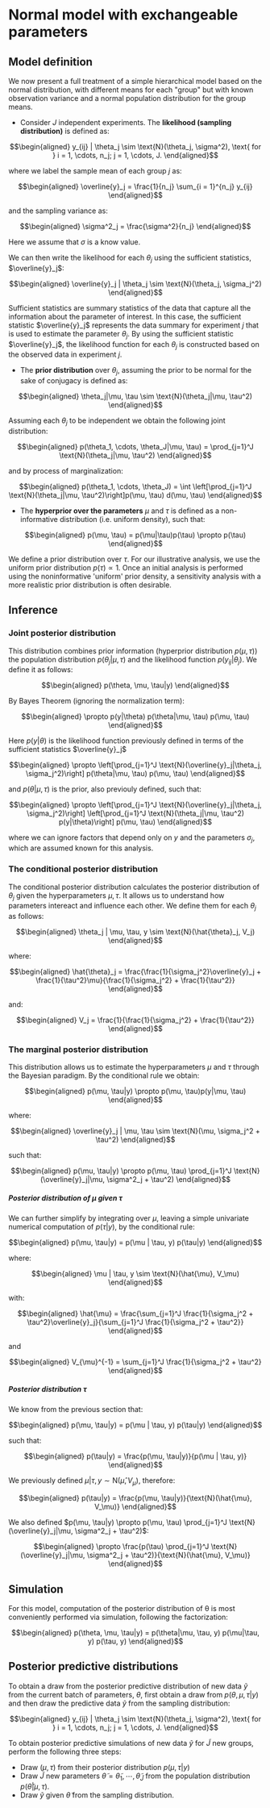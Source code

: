 # Normal model with exchangeable parameters

## Model definition

We now present a full treatment of a simple hierarchical model based on the normal distribution, with different means for each "group" but with known observation variance and a normal population distribution for the group means.

- Consider $J$ independent experiments. The **likelihood (sampling distribution)** is defined as:

$$\begin{aligned}
y_{ij} | \theta_j \sim \text{N}(\theta_j, \sigma^2), \text{ for } i = 1, \cdots, n_j; j = 1, \cdots, J.
\end{aligned}$$

where we label the sample mean of each group $j$ as:

$$\begin{aligned}
\overline{y}_j = \frac{1}{n_j} \sum_{i = 1}^{n_j} y_{ij}
\end{aligned}$$

and the sampling variance as:

$$\begin{aligned}
\sigma^2_j = \frac{\sigma^2}{n_j}
\end{aligned}$$

Here we assume that $\sigma$ is a know value.

We can then write the likelihood for each $\theta_j$ using the sufficient statistics, $\overline{y}_j$:

$$\begin{aligned}
\overline{y}_j | \theta_j \sim \text{N}(\theta_j, \sigma_j^2)
\end{aligned}$$

Sufficient statistics are summary statistics of the data that capture all the information about the parameter of interest. In this case, the sufficient statistic $\overline{y}_j$ represents the data summary for experiment $j$ that is used to estimate the parameter $\theta_j$. By using the sufficient statistic $\overline{y}_j$, the likelihood function for each $\theta_j$ is constructed based on the observed data in experiment $j$.

- The **prior distribution** over $\theta_j$, assuming the prior to be normal for the sake of conjugacy is defined as:

$$\begin{aligned}
\theta_j|\mu, \tau \sim \text{N}(\theta_j|\mu, \tau^2)
\end{aligned}$$

Assuming each $\theta_j$ to be independent we obtain the following joint distribution:

$$\begin{aligned}
p(\theta_1, \cdots, \theta_J|\mu, \tau) = \prod_{j=1}^J \text{N}(\theta_j|\mu, \tau^2)
\end{aligned}$$

and by process of marginalization:

$$\begin{aligned}
p(\theta_1, \cdots, \theta_J) = \int \left[\prod_{j=1}^J \text{N}(\theta_j|\mu, \tau^2)\right]p(\mu, \tau) d(\mu, \tau)
\end{aligned}$$

- The **hyperprior over the parameters** $\mu$ and $\tau$ is defined as a non-informative distribution (i.e. uniform density), such that:

$$\begin{aligned}
p(\mu, \tau) = p(\mu|\tau)p(\tau) \propto p(\tau)
\end{aligned}$$

We define a prior distribution over $\tau$. For our illustrative analysis, we use the uniform prior distribution $p(\tau) \propto 1$. Once an initial analysis is performed using the noninformative
'uniform' prior density, a sensitivity analysis with a more realistic prior distribution is often desirable.

## Inference

### Joint posterior distribution

This distribution combines prior information (hyperprior distribution $p(\mu, \tau)$)  the population distribution $p(\theta_j|\mu, \tau)$ and the likelihood function $p(y_{ij}|\theta_j)$. We define it as follows:

$$\begin{aligned}
p(\theta, \mu, \tau|y)
\end{aligned}$$

By Bayes Theorem (ignoring the normalization term):

$$\begin{aligned}
\propto p(y|\theta) p(\theta|\mu, \tau) p(\mu, \tau)
\end{aligned}$$

Here $p(y|\theta)$ is the likelihood function previously defined in terms of the sufficient statistics $\overline{y}_j$

$$\begin{aligned}
\propto \left[\prod_{j=1}^J \text{N}(\overline{y}_j|\theta_j, \sigma_j^2)\right] p(\theta|\mu, \tau) p(\mu, \tau)
\end{aligned}$$

and $p(\theta|\mu, \tau)$ is the prior, also previouly defined, such that:

$$\begin{aligned}
\propto \left[\prod_{j=1}^J \text{N}(\overline{y}_j|\theta_j, \sigma_j^2)\right] \left[\prod_{j=1}^J \text{N}(\theta_j|\mu, \tau^2) p(y|\theta)\right] p(\mu, \tau)
\end{aligned}$$

where we can ignore factors that depend only on $y$ and the parameters $\sigma_j$, which are assumed known for this analysis.

### The conditional posterior distribution

The conditional posterior distribution calculates the posterior distribution of $\theta_j$ given the hyperparameters $\mu, \tau$. It allows us to understand how parameters intereact and influence each other. We define them for each $\theta_j$ as follows:

$$\begin{aligned}
\theta_j | \mu, \tau, y \sim \text{N}(\hat{\theta}_j, V_j)
\end{aligned}$$

where:

$$\begin{aligned}
\hat{\theta}_j = \frac{\frac{1}{\sigma_j^2}\overline{y}_j + \frac{1}{\tau^2}\mu}{\frac{1}{\sigma_j^2} + \frac{1}{\tau^2}}
\end{aligned}$$

and:

$$\begin{aligned}
V_j = \frac{1}{\frac{1}{\sigma_j^2} + \frac{1}{\tau^2}}
\end{aligned}$$

### The marginal posterior distribution

This distribution allows us to estimate the hyperparameters $\mu$ and $\tau$ through the Bayesian paradigm. By the conditional rule we obtain:

$$\begin{aligned}
p(\mu, \tau|y) \propto p(\mu, \tau)p(y|\mu, \tau)
\end{aligned}$$

where:

$$\begin{aligned}
\overline{y}_j | \mu, \tau \sim \text{N}(\mu, \sigma_j^2 + \tau^2)
\end{aligned}$$

such that:

$$\begin{aligned}
p(\mu, \tau|y) \propto p(\mu, \tau) \prod_{j=1}^J \text{N}(\overline{y}_j|\mu, \sigma^2_j + \tau^2)
\end{aligned}$$

##### Posterior distribution of $\mu$ given $\tau$

We can further simplify by integrating over $\mu$, leaving a simple univariate numerical computation of $p(\tau|y)$, by the conditional rule:

$$\begin{aligned}
p(\mu, \tau|y) = p(\mu | \tau, y) p(\tau|y)
\end{aligned}$$

where:

$$\begin{aligned}
\mu | \tau, y \sim \text{N}(\hat{\mu}, V_\mu)
\end{aligned}$$

with:

$$\begin{aligned}
\hat{\mu} = \frac{\sum_{j=1}^J \frac{1}{\sigma_j^2 + \tau^2}\overline{y}_j}{\sum_{j=1}^J \frac{1}{\sigma_j^2 + \tau^2}}
\end{aligned}$$

and

$$\begin{aligned}
V_{\mu}^{-1} = \sum_{j=1}^J \frac{1}{\sigma_j^2 + \tau^2}
\end{aligned}$$

##### Posterior distribution $\tau$

We know from the previous section that:

$$\begin{aligned}
p(\mu, \tau|y) = p(\mu | \tau, y) p(\tau|y)
\end{aligned}$$

such that:

$$\begin{aligned}
p(\tau|y) = \frac{p(\mu, \tau|y)}{p(\mu | \tau, y)}
\end{aligned}$$

We previously defined $\mu | \tau, y \sim \text{N}(\hat{\mu}, V_\mu)$, therefore:

$$\begin{aligned}
p(\tau|y) = \frac{p(\mu, \tau|y)}{\text{N}(\hat{\mu}, V_\mu)}
\end{aligned}$$

We also defined $p(\mu, \tau|y) \propto p(\mu, \tau) \prod_{j=1}^J \text{N}(\overline{y}_j|\mu, \sigma^2_j + \tau^2)$:

$$\begin{aligned}
\propto \frac{p(\tau) \prod_{j=1}^J \text{N}(\overline{y}_j|\mu, \sigma^2_j + \tau^2)}{\text{N}(\hat{\mu}, V_\mu)}
\end{aligned}$$

## Simulation

For this model, computation of the posterior distribution of θ is most conveniently performed via simulation, following the factorization:

$$\begin{aligned}
p(\theta, \mu, \tau|y) = p(\theta|\mu, \tau, y) p(\mu|\tau, y) p(\tau, y)
\end{aligned}$$

## Posterior predictive distributions

To obtain a draw from the posterior predictive distribution of new data $\tilde{y}$ from the current batch of parameters, $\theta$, first obtain a draw from $p(\theta, \mu, \tau|y)$ and then draw the predictive data $\tilde{y}$ from the sampling distribution:

$$\begin{aligned}
y_{ij} | \theta_j \sim \text{N}(\theta_j, \sigma^2), \text{ for } i = 1, \cdots, n_j; j = 1, \cdots, J.
\end{aligned}$$

To obtain posterior predictive simulations of new data $\tilde{y}$ for $\tilde{J}$ new groups, perform the following three steps:

- Draw $(\mu, \tau)$ from their posterior distribution $p(\mu, \tau|y)$
- Draw $\tilde{J}$ new parameters $\tilde{\theta} = \tilde{\theta}_1, \cdots, \tilde{\theta}_{\tilde{J}}$ from the population distribution $p(\tilde{\theta}|\mu, \tau)$.
- Draw $\tilde{y}$ given $\tilde{\theta}$ from the sampling distribution.
